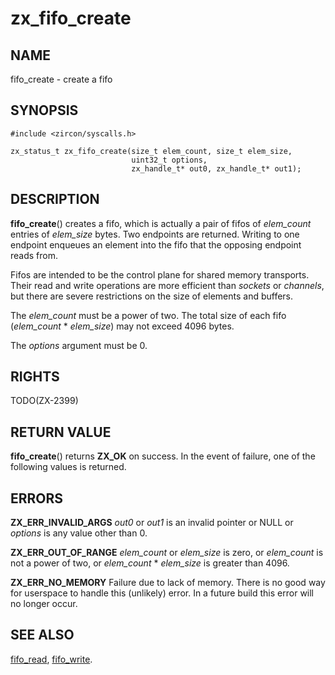 # zx_fifo_create

## NAME

fifo_create - create a fifo

## SYNOPSIS

```
#include <zircon/syscalls.h>

zx_status_t zx_fifo_create(size_t elem_count, size_t elem_size,
                           uint32_t options,
                           zx_handle_t* out0, zx_handle_t* out1);

```

## DESCRIPTION

**fifo_create**() creates a fifo, which is actually a pair of fifos
of *elem_count* entries of *elem_size* bytes.  Two endpoints are
returned.  Writing to one endpoint enqueues an element into the fifo
that the opposing endpoint reads from.

Fifos are intended to be the control plane for shared memory transports.
Their read and write operations are more efficient than *sockets* or
*channels*, but there are severe restrictions on the size of elements
and buffers.

The *elem_count* must be a power of two.  The total size of each fifo
(*elem_count* * *elem_size*) may not exceed 4096 bytes.

The *options* argument must be 0.

## RIGHTS

<!-- Updated by scripts/update-docs-from-abigen, do not edit this section manually. -->

TODO(ZX-2399)

## RETURN VALUE

**fifo_create**() returns **ZX_OK** on success. In the event of
failure, one of the following values is returned.

## ERRORS

**ZX_ERR_INVALID_ARGS**  *out0* or *out1* is an invalid pointer or NULL or
*options* is any value other than 0.

**ZX_ERR_OUT_OF_RANGE**  *elem_count* or *elem_size* is zero, or *elem_count*
is not a power of two, or *elem_count* * *elem_size* is greater than 4096.

**ZX_ERR_NO_MEMORY**  Failure due to lack of memory.
There is no good way for userspace to handle this (unlikely) error.
In a future build this error will no longer occur.


## SEE ALSO

[fifo_read](fifo_read.md),
[fifo_write](fifo_write.md).
